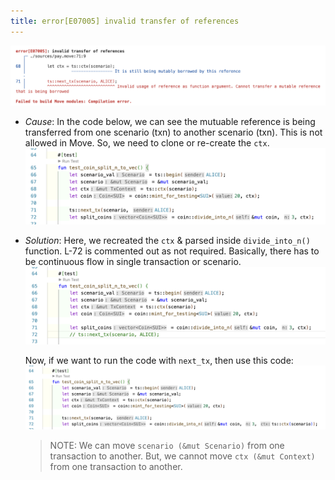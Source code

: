 ```yaml
---
title: error[E07005] invalid transfer of references
---
```


![](../img/e07005_invalid_transfer_of_refs_1.png)

- _Cause_: In the code below, we can see the mutuable reference is being transferred from one scenario (txn) to another scenario (txn). This is not allowed in Move. So, we need to clone or re-create the `ctx`.
  ![](../img/e07005_invalid_transfer_of_refs_1_before.png)

- _Solution_: Here, we recreated the `ctx` & parsed inside `divide_into_n()` function. L-72 is commented out as not required. Basically, there has to be continuous flow in single transaction or scenario.
  ![](../img/e07005_invalid_transfer_of_refs_1_after.png)

  Now, if we want to run the code with `next_tx`, then use this code:
  ![](../img/e07005_invalid_transfer_of_refs_1_after_2.png)

  > NOTE: We can move `scenario (&mut Scenario)` from one transaction to another. But, we cannot move `ctx (&mut Context)` from one transaction to another.
